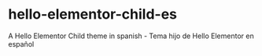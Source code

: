 # hello-elementor-child-es
A Hello Elementor Child theme in spanish - Tema hijo de Hello Elementor en español
